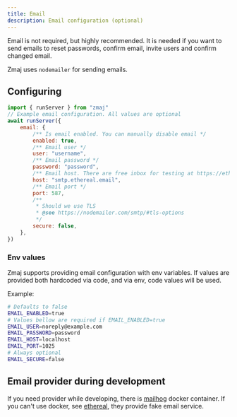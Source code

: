 ```yaml
---
title: Email
description: Email configuration (optional)
---
```


Email is not required, but highly recommended.
It is needed if you want to send emails to reset passwords, confirm email, invite users and confirm changed email.

Zmaj uses `nodemailer` for sending emails.

## Configuring

```js
import { runServer } from "zmaj"
// Example email configuration. All values are optional
await runServer({
	email: {
		/** Is email enabled. You can manually disable email */
		enabled: true,
		/** Email user */
		user: "username",
		/** Email password */
		password: "password",
		/** Email host. There are free inbox for testing at https://ethereal.email/ */
		host: "smtp.ethereal.email",
		/** Email port */
		port: 587,
		/**
		 * Should we use TLS
		 * @see https://nodemailer.com/smtp/#tls-options
		 */
		secure: false,
	},
})
```

### Env values

Zmaj supports providing email configuration with env variables. If values are provided both hardcoded via code,
and via env, code values will be used.

Example:

```bash
# Defaults to false
EMAIL_ENABLED=true
# Values bellow are required if EMAIL_ENABLED=true
EMAIL_USER=noreply@example.com
EMAIL_PASSWORD=password
EMAIL_HOST=localhost
EMAIL_PORT=1025
# Always optional
EMAIL_SECURE=false
```

## Email provider during development

If you need provider while developing, there is [mailhog](https://hub.docker.com/r/mailhog/mailhog/) docker container.
If you can't use docker, see [ethereal](https://ethereal.email/), they provide fake email service.
